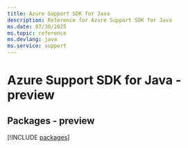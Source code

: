 ```yaml
---
title: Azure Support SDK for Java
description: Reference for Azure Support SDK for Java
ms.date: 07/30/2025
ms.topic: reference
ms.devlang: java
ms.service: support
---
```

# Azure Support SDK for Java - preview
## Packages - preview
[!INCLUDE [packages](support-index.md)]